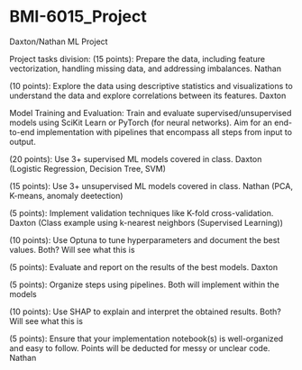 # BMI-6015_Project
Daxton/Nathan ML Project

Project tasks division:
(15 points): Prepare the data, including feature vectorization, handling missing data, and addressing imbalances.
Nathan

(10 points): Explore the data using descriptive statistics and visualizations to understand the data and explore correlations between its features.
Daxton


Model Training and Evaluation: Train and evaluate supervised/unsupervised models using SciKit Learn or PyTorch (for neural networks). Aim for an end-to-end implementation with pipelines that encompass all steps from input to output.


(20 points): Use 3+ supervised ML models covered in class.
Daxton (Logistic Regression, Decision Tree, SVM)

(15 points): Use 3+ unsupervised ML models covered in class.
Nathan (PCA, K-means, anomaly deetection)

(5 points): Implement validation techniques like K-fold cross-validation.
Daxton (Class example using k-nearest neighbors (Supervised Learning))

(10 points): Use Optuna to tune hyperparameters and document the best values.
Both? Will see what this is

(5 points): Evaluate and report on the results of the best models.
Daxton

(5 points): Organize steps using pipelines.
Both will implement within the models

(10 points): Use SHAP to explain and interpret the obtained results.
Both? Will see what this is

(5 points): Ensure that your implementation notebook(s) is well-organized and easy to follow. Points will be deducted for messy or unclear code.
Nathan
